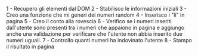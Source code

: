 1 - Recupero gli elementi dal DOM
2 - Stabilisco le informazioni iniziali
3 - Creo una funzione che mi generi dei numeri random
4 - Inserisco i "li" in pagina 
5 - Creo il conto alla rovescia 
6 - Verifico se i numeri inseriti dall'utente sono presenti tra i numeri che appaiono in pagina e aggiungo anche una validazione per verificare che l'utente non abbia inserito due numeri uguali.
7 - Controllo quanti numeri ha indovinato l'utente
8 - Stampo il risultato in pagina